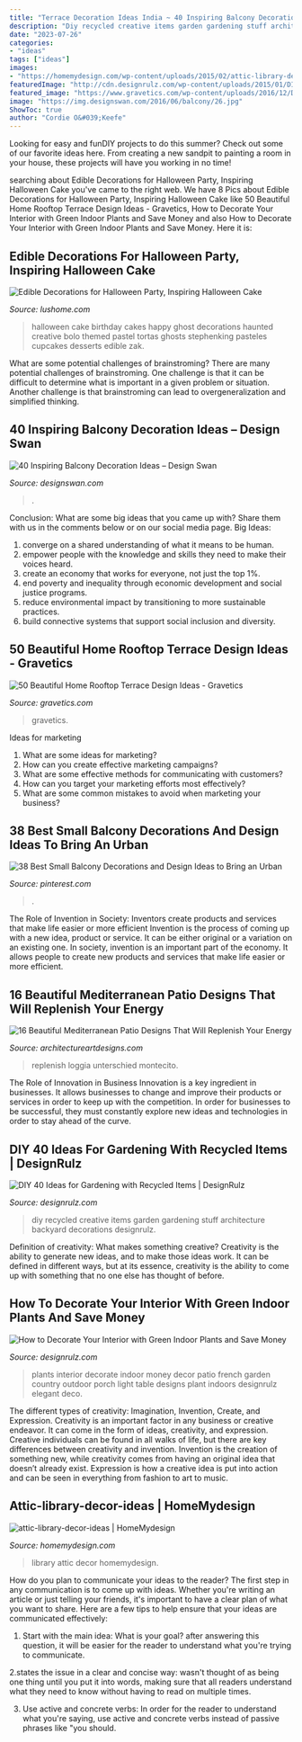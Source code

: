 ```yaml
---
title: "Terrace Decoration Ideas India ~ 40 Inspiring Balcony Decoration Ideas – Design Swan"
description: "Diy recycled creative items garden gardening stuff architecture backyard decorations designrulz"
date: "2023-07-26"
categories:
- "ideas"
tags: ["ideas"]
images:
- "https://homemydesign.com/wp-content/uploads/2015/02/attic-library-decor-ideas.jpg"
featuredImage: "http://cdn.designrulz.com/wp-content/uploads/2015/01/DIY-Stuff-for-the-Garden-12.jpg"
featured_image: "https://www.gravetics.com/wp-content/uploads/2016/12/Decorating-ideas-for-innovative-design-modern-terrace.jpg"
image: "https://img.designswan.com/2016/06/balcony/26.jpg"
ShowToc: true
author: "Cordie O&#039;Keefe"
---
```



Looking for easy and funDIY projects to do this summer? Check out some of our favorite ideas here. From creating a new sandpit to painting a room in your house, these projects will have you working in no time!

	

		
searching about Edible Decorations for Halloween Party, Inspiring Halloween Cake you've came to the right web. We have 8 Pics about Edible Decorations for Halloween Party, Inspiring Halloween Cake like 50 Beautiful Home Rooftop Terrace Design Ideas - Gravetics, How to Decorate Your Interior with Green Indoor Plants and Save Money and also How to Decorate Your Interior with Green Indoor Plants and Save Money. Here it is:
		
    
## Edible Decorations For Halloween Party, Inspiring Halloween Cake

<img loading=lazy src="https://www.lushome.com/wp-content/uploads/2018/10/halloween-cake-decoration-ideas-10.jpg" onerror="this.onerror=null;this.src='https://tse4.mm.bing.net/th?id=OIP.s3VNpk0pR8edJjDp5_Zc5wHaIh&amp;pid=15.1';" alt="Edible Decorations for Halloween Party, Inspiring Halloween Cake">

_Source: lushome.com_

>halloween cake birthday cakes happy ghost decorations haunted creative bolo themed pastel tortas ghosts stephenking pasteles cupcakes desserts edible zak. 

	

What are some potential challenges of brainstroming?
There are many potential challenges of brainstroming. One challenge is that it can be difficult to determine what is important in a given problem or situation. Another challenge is that brainstroming can lead to overgeneralization and simplified thinking.

    
## 40 Inspiring Balcony Decoration Ideas – Design Swan

<img loading=lazy src="https://img.designswan.com/2016/06/balcony/26.jpg" onerror="this.onerror=null;this.src='https://tse3.mm.bing.net/th?id=OIP.1BIofU9llM6w1xvXbZjELQHaLG&amp;pid=15.1';" alt="40 Inspiring Balcony Decoration Ideas – Design Swan">

_Source: designswan.com_

>. 

	

Conclusion: What are some big ideas that you came up with? Share them with us in the comments below or on our social media page.
Big Ideas:
1. converge on a shared understanding of what it means to be human. 
2. empower people with the knowledge and skills they need to make their voices heard. 
3. create an economy that works for everyone, not just the top 1%. 
4. end poverty and inequality through economic development and social justice programs. 
5. reduce environmental impact by transitioning to more sustainable practices. 
6. build connective systems that support social inclusion and diversity. 

    
## 50 Beautiful Home Rooftop Terrace Design Ideas - Gravetics

<img loading=lazy src="https://www.gravetics.com/wp-content/uploads/2016/12/Decorating-ideas-for-innovative-design-modern-terrace.jpg" onerror="this.onerror=null;this.src='https://tse4.mm.bing.net/th?id=OIP.RnuK7uVdNfwSiwTP6L0oOgHaLJ&amp;pid=15.1';" alt="50 Beautiful Home Rooftop Terrace Design Ideas - Gravetics">

_Source: gravetics.com_

>gravetics. 

	

Ideas for marketing
1. What are some ideas for marketing? 
2. How can you create effective marketing campaigns? 
3. What are some effective methods for communicating with customers? 
4. How can you target your marketing efforts most effectively? 
5. What are some common mistakes to avoid when marketing your business?

    
## 38 Best Small Balcony Decorations And Design Ideas To Bring An Urban

<img loading=lazy src="https://i.pinimg.com/736x/68/a3/3d/68a33dc4f56e7f894f1b88e3dd3690ac.jpg" onerror="this.onerror=null;this.src='https://tse3.mm.bing.net/th?id=OIP.M8ZnCT4FJDDsw-FXbqY17AHaK5&amp;pid=15.1';" alt="38 Best Small Balcony Decorations and Design Ideas to Bring an Urban">

_Source: pinterest.com_

>. 

	

The Role of Invention in Society: Inventors create products and services that make life easier or more efficient
Invention is the process of coming up with a new idea, product or service. It can be either original or a variation on an existing one. In society, invention is an important part of the economy. It allows people to create new products and services that make life easier or more efficient.

    
## 16 Beautiful Mediterranean Patio Designs That Will Replenish Your Energy

<img loading=lazy src="https://www.architectureartdesigns.com/wp-content/uploads/2016/07/16-Beautiful-Mediterranean-Patio-Designs-That-Will-Replenish-Your-Energy-11-1024x774.jpg" onerror="this.onerror=null;this.src='https://tse2.mm.bing.net/th?id=OIP.5wJ5Ni39IR2OjAbA2dmBPwHaFm&amp;pid=15.1';" alt="16 Beautiful Mediterranean Patio Designs That Will Replenish Your Energy">

_Source: architectureartdesigns.com_

>replenish loggia unterschied montecito. 

	

The Role of Innovation in Business
Innovation is a key ingredient in businesses. It allows businesses to change and improve their products or services in order to keep up with the competition. In order for businesses to be successful, they must constantly explore new ideas and technologies in order to stay ahead of the curve.

    
## DIY 40 Ideas For Gardening With Recycled Items | DesignRulz

<img loading=lazy src="http://cdn.designrulz.com/wp-content/uploads/2015/01/DIY-Stuff-for-the-Garden-12.jpg" onerror="this.onerror=null;this.src='https://tse4.mm.bing.net/th?id=OIP.9G5r8NeXDknMxdgvFFl5sQHaEf&amp;pid=15.1';" alt="DIY 40 Ideas for Gardening with Recycled Items | DesignRulz">

_Source: designrulz.com_

>diy recycled creative items garden gardening stuff architecture backyard decorations designrulz. 

	

Definition of creativity: What makes something creative?
Creativity is the ability to generate new ideas, and to make those ideas work. It can be defined in different ways, but at its essence, creativity is the ability to come up with something that no one else has thought of before.

    
## How To Decorate Your Interior With Green Indoor Plants And Save Money

<img loading=lazy src="http://cdn.designrulz.com/wp-content/uploads/2015/04/plants_-interior_designrulz-5.jpg" onerror="this.onerror=null;this.src='https://tse3.mm.bing.net/th?id=OIP.RbElI8xuCgXa_LqOMkeB3wHaJ4&amp;pid=15.1';" alt="How to Decorate Your Interior with Green Indoor Plants and Save Money">

_Source: designrulz.com_

>plants interior decorate indoor money decor patio french garden country outdoor porch light table designs plant indoors designrulz elegant deco. 

	

The different types of creativity: Imagination, Invention, Create, and Expression.
Creativity is an important factor in any business or creative endeavor. It can come in the form of ideas, creativity, and expression. Creative individuals can be found in all walks of life, but there are key differences between creativity and invention. Invention is the creation of something new, while creativity comes from having an original idea that doesn’t already exist. Expression is how a creative idea is put into action and can be seen in everything from fashion to art to music.

    
## Attic-library-decor-ideas | HomeMydesign

<img loading=lazy src="https://homemydesign.com/wp-content/uploads/2015/02/attic-library-decor-ideas.jpg" onerror="this.onerror=null;this.src='https://tse2.mm.bing.net/th?id=OIP.mvBpnXiDlQhCG0g94t_v3gHaJL&amp;pid=15.1';" alt="attic-library-decor-ideas | HomeMydesign">

_Source: homemydesign.com_

>library attic decor homemydesign. 

	

How do you plan to communicate your ideas to the reader?
The first step in any communication is to come up with ideas. Whether you're writing an article or just telling your friends, it's important to have a clear plan of what you want to share. Here are a few tips to help ensure that your ideas are communicated effectively:
1. Start with the main idea: What is your goal? after answering this question, it will be easier for the reader to understand what you're trying to communicate.

2.states the issue in a clear and concise way: wasn't thought of as being one thing until you put it into words, making sure that all readers understand what they need to know without having to read on multiple times.

3. Use active and concrete verbs: In order for the reader to understand what you're saying, use active and concrete verbs instead of passive phrases like "you should.

